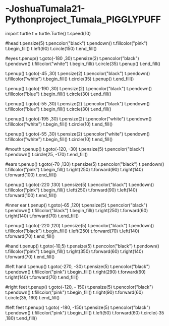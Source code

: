 # -JoshuaTumala21-Pythonproject_Tumala_PIGGLYPUFF

import turtle
t = turtle.Turtle()
t.speed(10)

#head
t.pensize(5)
t.pencolor("black")
t.pendown()
t.fillcolor("pink")
t.begin_fill()
t.left(90)
t.circle(150)
t.end_fill()

#eyes
t.penup()
t.goto(-180 ,30)
t.pensize(2)
t.pencolor("black")
t.pendown()
t.fillcolor("white")
t.begin_fill()
t.circle(35)
t.penup()
t.end_fill()

t.penup()
t.goto(-45 ,30)
t.pensize(2)
t.pencolor("black")
t.pendown()
t.fillcolor("white")
t.begin_fill()
t.circle(35)
t.penup()
t.end_fill()

t.penup()
t.goto(-190 ,30)
t.pensize(2)
t.pencolor("black")
t.pendown()
t.fillcolor("blue")
t.begin_fill()
t.circle(30)
t.end_fill()

t.penup()
t.goto(-55 ,30)
t.pensize(2)
t.pencolor("black")
t.pendown()
t.fillcolor("blue")
t.begin_fill()
t.circle(30)
t.end_fill()

t.penup()
t.goto(-195 ,30)
t.pensize(2)
t.pencolor("white")
t.pendown()
t.fillcolor("white")
t.begin_fill()
t.circle(10)
t.end_fill()

t.penup()
t.goto(-55 ,30)
t.pensize(2)
t.pencolor("white")
t.pendown()
t.fillcolor("white")
t.begin_fill()
t.circle(10)
t.end_fill()

#mouth
t.penup()
t.goto(-120, -30)
t.pensize(5)
t.pencolor("black")
t.pendown()
t.circle(25,  -170)
t.end_fill()

#ears
t.penup()
t.goto(-70 ,130)
t.pensize(5)
t.pencolor("black")
t.pendown()
t.fillcolor("pink")
t.begin_fill()
t.right(250)
t.forward(90)
t.right(140)
t.forward(100)
t.end_fill()

t.penup()
t.goto(-220 ,130)
t.pensize(5)
t.pencolor("black")
t.pendown()
t.fillcolor("pink")
t.begin_fill()
t.left(250)
t.forward(90)
t.left(140)
t.forward(100)
t.end_fill()
 
 #inner ear 
t.penup()
t.goto(-65 ,120)
t.pensize(5)
t.pencolor("black")
t.pendown()
t.fillcolor("black")
t.begin_fill()
t.right(250)
t.forward(60)
t.right(140)
t.forward(70)
t.end_fill()

t.penup()
t.goto(-220 ,120)
t.pensize(5)
t.pencolor("black")
t.pendown()
t.fillcolor("black")
t.begin_fill()
t.left(250)
t.forward(70)
t.left(140)
t.forward(70)
t.end_fill()

#hand
t.penup()
t.goto(-10,5)
t.pensize(5)
t.pencolor("black")
t.pendown()
t.fillcolor("pink")
t.begin_fill()
t.right(350)
t.forward(60)
t.right(140)
t.forward(70)
t.end_fill()

#left hand 
t.penup()
t.goto(-270, -30)
t.pensize(5)
t.pencolor("black")
t.pendown()
t.fillcolor("pink")
t.begin_fill()
t.right(290)
t.forward(60)
t.right(140)
t.forward(70)
t.end_fill()

#right feet
t.penup()
t.goto(-120, - 150)
t.pensize(5)
t.pencolor("black")
t.pendown()
t.fillcolor("pink")
t.begin_fill()
t.right(90)
t.forward(60)
t.circle(35, 160)
t.end_fill()

#left feet
t.penup()
t.goto( -180,  -150)
t.pensize(5)
t.pencolor("black")
t.pendown()
t.fillcolor("pink")
t.begin_fill()
t.left(50)
t.forward(60)
t.circle(-35 ,180)
t.end_fill()

